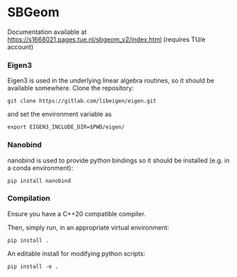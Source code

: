 # SBGeom

Documentation available at  https://s1668021.pages.tue.nl/sbgeom_v2/index.html (requires TU/e account)



### Eigen3

Eigen3 is used in the underlying linear algebra routines, so it should be available somewhere. Clone the repository:

```
git clone https://gitlab.com/libeigen/eigen.git
```
and set the environment variable as 

```
export EIGEN3_INCLUDE_DIR=$PWD/eigen/
```
### Nanobind

nanobind is used to provide python bindings so it should be installed (e.g. in a conda environment):

``` 
pip install nanobind
```

### Compilation
Ensure you have a C++20 compatible compiler.

Then, simply run, in an appropriate virtual environment:

```
pip install .
```

An editable install for modifying python scripts:

```
pip install -e . 
```
